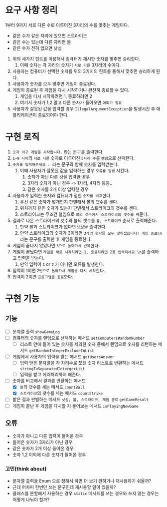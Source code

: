 # 요구 사항 정리

1부터 9까지 서로 다른 수로 이루어진 3자리의 수를 맞추는 게임이다.

* 같은 수가 같은 자리에 있으면 스트라이크
* 같은 수는 있는데 다른 자리면 볼
* 같은 수가 전혀 없으면 낫싱

1. 위의 세가지 힌트를 이용해서 컴퓨터가 제시한 숫자를 맞추면 승리힌다.
    1. 이때 숫자는 각 자리의 숫자가 `서로 다른` 3자리의 수이다.
2. 사용자는 컴퓨터가 선택한 숫자를 위의 3가지의 힌트를 통해서 맞추면 승리하게 된다.
3. 사용자가 숫자를 모두 맞추면 게임이 종료된다.
4. 게임이 종료된 후 게임을 다시 시작하거나 완전히 종료할 수 있다.
    1. 게임을 다시 시작하려면 1, 종료하려면 2
    2. 여기서 숫자가 1,2 말고 다른 숫자가 들어오면 `예외가 필요`
5. 사용자가 잘못된 값을 입력할 경우 `IllegalArgumentException`을 발생시킨 후 애플리케이션이 종료되어야 한다.

# 구현 로직

1. `숫자 야구 게임을 시작합니다.` 라는 문구를 출력한다.
2. `1~9 사이`의 `서로 다른` 숫자로 이루어진 `3자리 수`를 `랜덤`으로 선택한다.
3. `숫자를 입력해주세요 : `라는 문구와 함께 숫자를 입력받는다.
    1. 이때 사용자가 잘못된 값을 입력하는 경우 `오류를 발생` 시킨다.
        1. 숫자가 아닌 다른 것을 입력한 경우
        2. 3자리 숫자가 아닌 경우 -> 1자리, 4자리 등등..
        3. 같은 숫자를 2개 이상 입력한 경우
4. 사용자가 입력한 숫자와 컴퓨터가 정한 `숫자를 비교`한다.
    1. 우선 같은 숫자가 몇개인지 판별해서 볼의 갯수를 센다.
    2. 위치까지 같은 숫자가 있는지 판별해서 스트라이크의 갯수를 센다.
    3. 스트라이크는 무조건 볼임으로 `볼의 갯수에서 스트라이크의 갯수를 빼`준다.
5. 결과로 나온 스트라이크의 갯수와 볼의 갯수를 `볼, 스트라이크` 순서로 출력해준다.
    1. 만약 볼과 스트라이크가 없다면 `낫싱`을 출력한다.
    2. 만약 스트라이크의 숫자가 3이라면 `3개의 숫자를 모두 맞히셨습니다! 게임 종료\n` 라는 문구를 출력한 후 게임을 종료한다.
6. 게임이 끝나지 않았다면 `3으로 돌아가서 반복`한다.
7. 게임이 끝났다면 `게임을 새로 시작하려면 1, 종료하려면 2를 입력하세요.\n`를 출력하고 입력을 받는다.
    1. 만약 입력이 `1` or `2` 가 아니면 오류를 발생한다.
8. 입력이 1이면 `2번으로 돌아가서 게임을 다시 시작`한다.
9. 입력이 2이면 `프로그램을 종료`한다.

# 구현 기능

## 기능

- [ ] 문자열 출력 `showGameLog`
- [ ] 컴퓨터의 숫자를 랜덤으로 선택하는 메서드 `setComputersRandomNumber`
    - [ ] 리스트 안에 들어 있는 숫자를 제외한 숫자 중에서 랜덤으로 숫자를 리턴하는 메서드 `getRandomIntegerExcludeInList`
- [ ] 게임에서 사용자의 입력을 받는 메서드 `getUsersAnswer`
    - [ ] 입력 받은 문자열을 각 자리수로 쪼갠 숫자 리스트로 반환하는 메서드 `stringToSeparatedIntergerList`
    - [ ] 입력을 받고 에러처리까지 해준다.
- [ ] 숫자를 비교해서 결과를 반환하는 메서드
    - [x] `볼`의 갯수를 세는 메서드 `countBall`
    - [x] `스트라이크`의 갯수를 세는 메서드 `countStrike`
- [ ] 받은 결과 판별하는 메서드 `낫싱, 볼, 스트라이크, 게임 종료` `getGameResult`
- [ ] 게임이 끝난 후 게임을 다시할 지 물어보는 메서드 `isPlayingNewGame`

## 오류

* 숫자가 아니고 다른 입력이 들어온 경우
* 들어온 숫자가 3자리가 아닌 경우
* 같은 숫자가 2개 이상 들어온 경우
* 숫자 1,2 이외에 다른 숫자가 들어온 경우

### 고민(think about)

* 문자열 출력을 Enum 으로 정해서 하면 더 보기 편하거나 재사용하기 쉬울까?
* 근데 어차피 한번만 쓰는 문구인데 재사용할 일이 있을까?
* 클래스를 분할해서 사용하는 경우 `static` 메서드를 쓰는 경우와 쓰지 않는 경우는 어떻게 나눠야 할까?